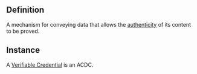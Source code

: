 ## Definition
A mechanism for conveying data that allows the [authenticity](authenticity) of its content to be proved.

## Instance
A [Verifiable Credential](https://w3.org/TR/vc-data-model/) is an ACDC.

